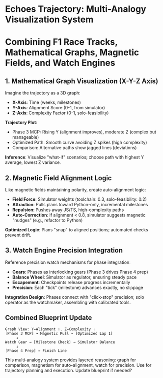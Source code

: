 # Echoes Trajectory: Multi-Analogy Visualization System
# Combining F1 Race Tracks, Mathematical Graphs, Magnetic Fields, and Watch Engines

## 1. Mathematical Graph Visualization (X-Y-Z Axis)
Imagine the trajectory as a 3D graph:
- **X-Axis**: Time (weeks, milestones)
- **Y-Axis**: Alignment Score (0-1, from simulator)
- **Z-Axis**: Complexity Factor (0-1, solo-feasibility)

**Trajectory Plot**:
- Phase 3 MCP: Rising Y (alignment improves), moderate Z (complex but manageable)
- Optimized Path: Smooth curve avoiding Z spikes (high complexity)
- Comparison: Alternative paths show jagged lines (deviations)

**Inference**: Visualize "what-if" scenarios; choose path with highest Y average, lowest Z variance.

## 2. Magnetic Field Alignment Logic
Like magnetic fields maintaining polarity, create auto-alignment logic:
- **Field Force**: Simulator weights (toolchain: 0.3, solo-feasibility: 0.2)
- **Attraction**: Pulls plans toward Python-only, incremental milestones
- **Repulsion**: Pushes away JS/TS, high-complexity paths
- **Auto-Correction**: If alignment < 0.8, simulator suggests magnetic "nudges" (e.g., refactor to Python)

**Optimized Logic**: Plans "snap" to aligned positions; automated checks prevent drift.

## 3. Watch Engine Precision Integration
Reference precision watch mechanisms for phase integration:
- **Gears**: Phases as interlocking gears (Phase 3 drives Phase 4 prep)
- **Balance Wheel**: Simulator as regulator, ensuring steady pace
- **Escapement**: Checkpoints release progress incrementally
- **Precision**: Each "tick" (milestone) advances exactly, no slippage

**Integration Design**: Phases connect with "click-stop" precision; solo operator as the watchmaker, assembling with calibrated tools.

## Combined Blueprint Update
```
Graph View: Y=Alignment ↑, Z=Complexity ↓
[Phase 3 MCP] → Magnetic Pull → [Optimized Lap 1]
     ↓
Watch Gear → [Milestone Check] → Simulator Balance
     ↓
[Phase 4 Prep] → Finish Line
```

This multi-analogy system provides layered reasoning: graph for comparison, magnetism for auto-alignment, watch for precision. Use for trajectory planning and execution. Update blueprint if needed?
